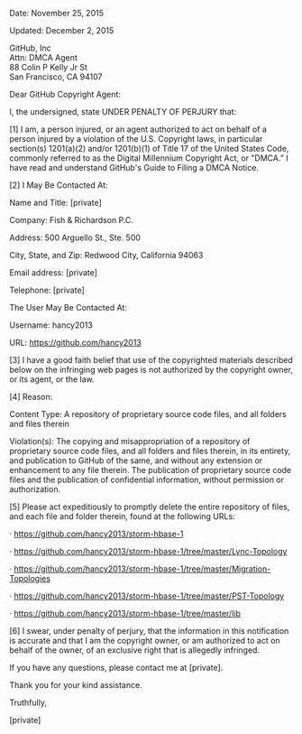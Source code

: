 Date: November 25, 2015

Updated: December 2, 2015

GitHub, Inc  
Attn: DMCA Agent  
88 Colin P Kelly Jr St  
San Francisco, CA 94107  

Dear GitHub Copyright Agent:

I, the undersigned, state UNDER PENALTY OF PERJURY that:

[1] I am, a person injured, or an agent authorized to act on behalf of a person injured by a violation of the U.S. Copyright laws, in particular section(s) 1201(a)(2) and/or 1201(b)(1) of Title 17 of the United States Code, commonly referred to as the Digital Millennium Copyright Act, or "DMCA.” I have read and understand GitHub's Guide to Filing a DMCA Notice.
 
[2] I May Be Contacted At:  

Name and Title: [private]  

Company: Fish & Richardson P.C.  

Address: 500 Arguello St., Ste. 500  

City, State, and Zip: Redwood City, California 94063  
 
Email address: [private]  

Telephone: [private]  

The User May Be Contacted At:  

Username: hancy2013  

URL: https://github.com/hancy2013  

[3] I have a good faith belief that use of the copyrighted materials described below on the infringing web pages is not authorized by the copyright owner, or its agent, or the law.

[4] Reason:

Content Type: A repository of proprietary source code files, and all folders and files therein

Violation(s): The copying and misappropriation of a repository of proprietary source code files, and all folders and files therein, in its entirety, and publication to GitHub of the same, and without any extension or enhancement to any file therein. The publication of proprietary source code files and the publication of confidential information, without permission or authorization.

[5] Please act expeditiously to promptly delete the entire repository of files, and each file and folder therein, found at the following URLs:

· https://github.com/hancy2013/storm-hbase-1  

· https://github.com/hancy2013/storm-hbase-1/tree/master/Lync-Topology  

· https://github.com/hancy2013/storm-hbase-1/tree/master/Migration-Topologies  

· https://github.com/hancy2013/storm-hbase-1/tree/master/PST-Topology  

· https://github.com/hancy2013/storm-hbase-1/tree/master/lib  

[6] I swear, under penalty of perjury, that the information in this notification is accurate and that I am the copyright owner, or am authorized to act on behalf of the owner, of an exclusive right that is allegedly infringed.

If you have any questions, please contact me at [private].

Thank you for your kind assistance.

Truthfully,  

[private]
